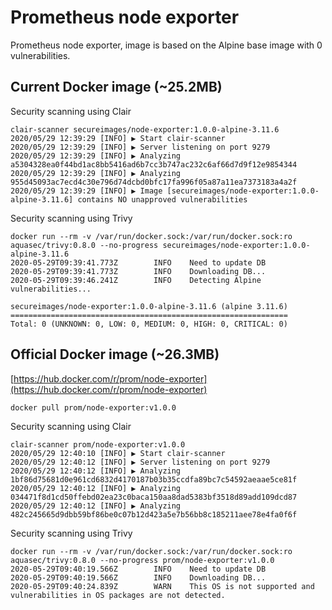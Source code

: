 # Prometheus node exporter

Prometheus node exporter, image is based on the Alpine base image with 0 vulnerabilities.

## Current Docker image (~25.2MB)

Security scanning using Clair
```
clair-scanner secureimages/node-exporter:1.0.0-alpine-3.11.6
2020/05/29 12:39:29 [INFO] ▶ Start clair-scanner
2020/05/29 12:39:29 [INFO] ▶ Server listening on port 9279
2020/05/29 12:39:29 [INFO] ▶ Analyzing a5304328ea0f44bd1ac8bb5416ad6b7cc3b747ac232c6af66d7d9f12e9854344
2020/05/29 12:39:29 [INFO] ▶ Analyzing 955d45093ac7ecd4c30e796d74dcbd0bfc17fa996f05a87a11ea7373183a4a2f
2020/05/29 12:39:29 [INFO] ▶ Image [secureimages/node-exporter:1.0.0-alpine-3.11.6] contains NO unapproved vulnerabilities
```

Security scanning using Trivy
```
docker run --rm -v /var/run/docker.sock:/var/run/docker.sock:ro aquasec/trivy:0.8.0 --no-progress secureimages/node-exporter:1.0.0-alpine-3.11.6
2020-05-29T09:39:41.773Z        INFO    Need to update DB
2020-05-29T09:39:41.773Z        INFO    Downloading DB...
2020-05-29T09:39:46.241Z        INFO    Detecting Alpine vulnerabilities...

secureimages/node-exporter:1.0.0-alpine-3.11.6 (alpine 3.11.6)
==============================================================
Total: 0 (UNKNOWN: 0, LOW: 0, MEDIUM: 0, HIGH: 0, CRITICAL: 0)
```

## Official Docker image (~26.3MB)

[https://hub.docker.com/r/prom/node-exporter](https://hub.docker.com/r/prom/node-exporter)
```
docker pull prom/node-exporter:v1.0.0
```

Security scanning using Clair
```
clair-scanner prom/node-exporter:v1.0.0
2020/05/29 12:40:10 [INFO] ▶ Start clair-scanner
2020/05/29 12:40:12 [INFO] ▶ Server listening on port 9279
2020/05/29 12:40:12 [INFO] ▶ Analyzing 1bf86d75681d0e961cd6832d4170187b03b35ccdfa89bc7c54592aeaae5ce81f
2020/05/29 12:40:12 [INFO] ▶ Analyzing 034471f8d1cd50ffebd02ea23c0baca150aa8dad5383bf3518d89add109dcd87
2020/05/29 12:40:12 [INFO] ▶ Analyzing 482c245665d9dbb59bf86be0c07b12d423a5e7b56bb8c185211aee78e4fa0f6f
```

Security scanning using Trivy
```
docker run --rm -v /var/run/docker.sock:/var/run/docker.sock:ro aquasec/trivy:0.8.0 --no-progress prom/node-exporter:v1.0.0
2020-05-29T09:40:19.566Z        INFO    Need to update DB
2020-05-29T09:40:19.566Z        INFO    Downloading DB...
2020-05-29T09:40:24.839Z        WARN    This OS is not supported and vulnerabilities in OS packages are not detected.
```
